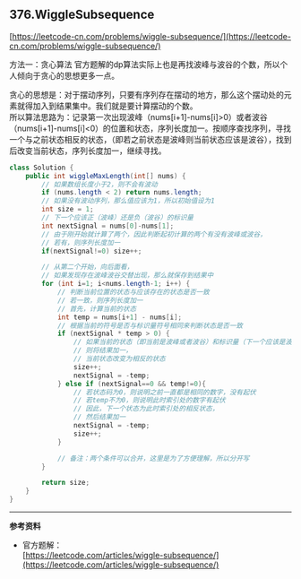 **376.WiggleSubsequence**  
---
[https://leetcode-cn.com/problems/wiggle-subsequence/](https://leetcode-cn.com/problems/wiggle-subsequence/)  

方法一：贪心算法
官方题解的dp算法实际上也是再找波峰与波谷的个数，所以个人倾向于贪心的思想更多一点。  

贪心的思想是：对于摆动序列，只要有序列存在摆动的地方，那么这个摆动处的元素就得加入到结果集中。我们就是要计算摆动的个数。  
所以算法思路为：记录第一次出现波峰（nums[i+1]-nums[i]>0）或者波谷（nums[i+1]-nums[i]<0）的位置和状态，序列长度加一。按顺序查找序列，寻找一个与之前状态相反的状态，（即若之前状态是波峰则当前状态应该是波谷），找到后改变当前状态，序列长度加一，继续寻找。

```java  
class Solution {
    public int wiggleMaxLength(int[] nums) {
        // 如果数组长度小于2，则不会有波动
        if (nums.length < 2) return nums.length;
        // 如果没有波动序列，那么值应该为1，所以初始值设为1
        int size = 1;
        // 下一个应该正（波峰）还是负（波谷）的标识量
        int nextSignal = nums[0]-nums[1];
        // 由于刚开始就计算了两个，因此判断起初计算的两个有没有波峰或波谷，
        // 若有，则序列长度加一
        if(nextSignal!=0) size++;

        // 从第二个开始，向后面看，
        // 如果发现存在波峰波谷交替出现，那么就保存到结果中
        for (int i=1; i<nums.length-1; i++) {
            // 判断当前位置的状态与应该存在的状态是否一致
            // 若一致，则序列长度加一
            // 首先，计算当前的状态
            int temp = nums[i+1] - nums[i];
            // 根据当前的符号是否与标识量符号相同来判断状态是否一致
            if (nextSignal * temp > 0) {
                // 如果当前的状态（即当前是波峰或者波谷）和标识量（下一个应该是波峰还是波谷）是一致的，
                // 则将结果加一，
                // 当前状态改变为相反的状态
                size++;
                nextSignal = -temp;
            } else if (nextSignal==0 && temp!=0){
                // 若状态码为0，则说明之前一直都是相同的数字，没有起伏
                // 若temp不为0，则说明此时索引处的数字有起伏
                // 因此，下一个状态为此时索引处的相反状态，
                // 然后结果加一
                nextSignal = -temp;
                size++;
            }

            // 备注：两个条件可以合并，这里是为了方便理解，所以分开写
        }

        return size;
    }
}
```  

---


**参考资料**  

* 官方题解：  
[https://leetcode.com/articles/wiggle-subsequence/](https://leetcode.com/articles/wiggle-subsequence/)  
